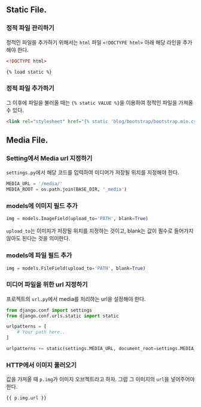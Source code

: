 ## Static File.

### 정적 파일 관리하기

정적인 파일을 추가하기 위해서는 `html` 파일 `<!DOCTYPE html>` 아래 해당 라인을 추가해야 한다.

```html
<!DOCTYPE html>

{% load static %}
```

### 정적 파일 추가하기

그 이후에 파일을 불러올 때는 `{% static VALUE %}`을 이용하여 정적인 파일을 가져올 수 있다.

```html
<link rel="stylesheet" href="{% static 'blog/bootstrap/bootstrap.min.css' %}" />
```

## Media File.

### Setting에서 Media url 지정하기

`settings.py`에서 해당 코드를 입력하여 미디어가 저장될 위치를 지정해야 한다.

```python
MEDIA_URL = '/media/'
MEDIA_ROOT = os.path.join(BASE_DIR, '_media')
```

### models에 이미지 필드 추가

```python
img = models.ImageField(upload_to='PATH', blank=True)
```

`upload_to`는 이미지가 저장될 위치를 지정하는 것이고, blank는 값이 필수로 들어가지 않아도 된다는 것을 의미한다.

### models에 파일 필드 추가

```python
img = models.FileField(upload_to='PATH', blank=True)
```

### 미디어 파일을 위한 url 지정하기

프로젝트의 `url.py`에서 media를 처리하는 url을 설정해야 한다.

```python
from django.conf import settings
from django.conf.urls.static import static

urlpatterns = [
    # Your path here..
]

urlpatterns += static(settings.MEDIA_URL, document_root=settings.MEDIA_ROOT)
```

### HTTP에서 이미지 풀러오기

값을 가져올 때 `p.img`가 이미지 오브젝트라고 하자. 그럼 그 이미지의 `url`을 넣어주어야 한다.

```html
{{ p.img.url }}
```
